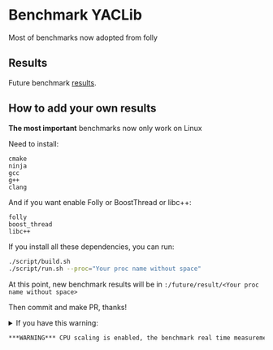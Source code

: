 # Benchmark YACLib

Most of benchmarks now adopted from folly

## Results

Future benchmark [results](future/result/RESULTS.md).

## How to add your own results

**The most important** benchmarks now only work on Linux

Need to install:
```
cmake
ninja
gcc
g++
clang
```

And if you want enable Folly or BoostThread or libc++:
```
folly
boost_thread
libc++
```

If you install all these dependencies, you can run:
```bash
./script/build.sh
./script/run.sh --proc="Your proc name without space"
```

At this point, new benchmark results will be in `:/future/result/<Your proc name without space>`

Then commit and make PR, thanks!

<details>
<summary>
If you have this warning:

```bash
***WARNING*** CPU scaling is enabled, the benchmark real time measurements may be noisy and will incur extra overhead.
```

</summary>
Before run:

```bash
sudo cpupower frequency-set --governor performance
```

After run:

```bash
sudo cpupower frequency-set --governor powersave
```

</details>

